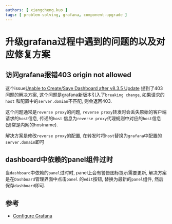 ```yaml
---
authors: [ xiangcheng.kuo ]
tags: [ problem-solving, grafana, component-upgrade ]
---
```


# 升级grafana过程中遇到的问题的以及对应修复方案

<!--truncate-->

## 访问grafana报错403 origin not allowed

这个issue[Unable to Create/Save Dashboard after v8.3.5 Update](https://github.com/grafana/grafana/issues/45117)
提到了403问题的解决方案, 这个问题是grafana新版本引入了`breaking change`, 如果请求的`host`
和配置中的`server.domian`不匹配, 则会返回403.<br/>

这个问题通常是`reverse proxy`的问题, `reverse proxy`转发时会丢失原始的客户端请求的`host`信息, 传递的`host`
信息为`reverse proxy`代理规则中对应的`host`信息(通常是内网的hostname).

解决方案是修改`reverse proxy`的配置, 在转发时将`host`替换为`grafana`中配置的`server.domain`即可

## dashboard中依赖的panel组件过时

当`dashboard`中依赖的`panel`过时时, panel上会有警告图标提示需要更新, 解决方案是在`Dashboard`管理界面中点击`panel`
的`edit`按钮, 替换为最新的`panel`组件, 然后保存`dashboard`即可.


## 参考

- [Configure Grafana](https://grafana.com/docs/grafana/latest/setup-grafana/configure-grafana/#cookie_samesite)